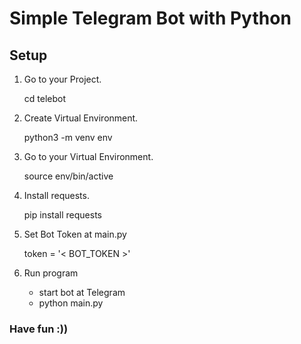 # Simple Telegram Bot with Python

## Setup

1. Go to your Project.

    cd telebot

2. Create Virtual Environment.

    python3 -m venv env

3. Go to your Virtual Environment.

    source env/bin/active

4. Install requests.

    pip install requests

5. Set Bot Token at main.py

    token = '< BOT_TOKEN >'

6. Run program

    - start bot at Telegram
    - python main.py

### Have fun :))
